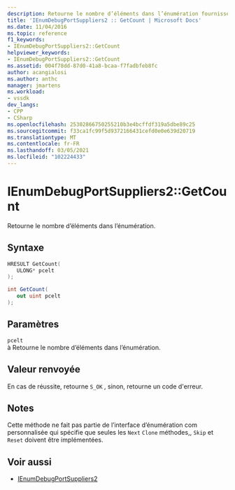 ```yaml
---
description: Retourne le nombre d’éléments dans l’énumération fournisseurs de port.
title: 'IEnumDebugPortSuppliers2 :: GetCount | Microsoft Docs'
ms.date: 11/04/2016
ms.topic: reference
f1_keywords:
- IEnumDebugPortSuppliers2::GetCount
helpviewer_keywords:
- IEnumDebugPortSuppliers2::GetCount
ms.assetid: 004f78dd-87d0-41a8-bcaa-f7fadbfeb8fc
author: acangialosi
ms.author: anthc
manager: jmartens
ms.workload:
- vssdk
dev_langs:
- CPP
- CSharp
ms.openlocfilehash: 25302866750255210b3e4bcffdf319a5dbe89c25
ms.sourcegitcommit: f33ca1fc99f5d9372166431cefd0e0e639d20719
ms.translationtype: MT
ms.contentlocale: fr-FR
ms.lasthandoff: 03/05/2021
ms.locfileid: "102224433"
---
```

# <a name="ienumdebugportsuppliers2getcount"></a>IEnumDebugPortSuppliers2::GetCount
Retourne le nombre d’éléments dans l’énumération.

## <a name="syntax"></a>Syntaxe

```cpp
HRESULT GetCount(
   ULONG* pcelt
);
```

```csharp
int GetCount(
   out uint pcelt
);
```

## <a name="parameters"></a>Paramètres
`pcelt`\
à Retourne le nombre d’éléments dans l’énumération.

## <a name="return-value"></a>Valeur renvoyée
 En cas de réussite, retourne `S_OK` , sinon, retourne un code d'erreur.

## <a name="remarks"></a>Notes
 Cette méthode ne fait pas partie de l’interface d’énumération com personnalisée qui spécifie que seules les `Next` `Clone` méthodes,, `Skip` et `Reset` doivent être implémentées.

## <a name="see-also"></a>Voir aussi
- [IEnumDebugPortSuppliers2](../../../extensibility/debugger/reference/ienumdebugportsuppliers2.md)
